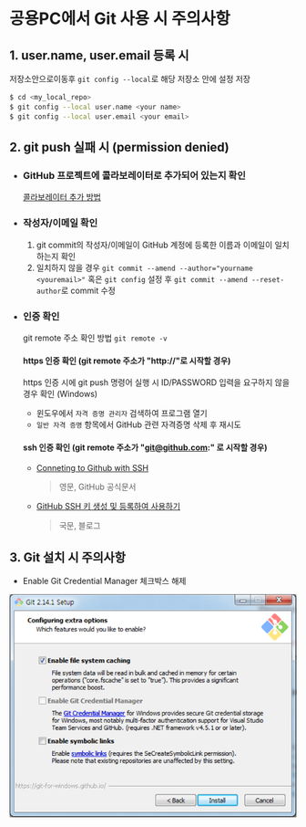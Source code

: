 # 공용PC에서 Git 사용 시 주의사항

## 1. user.name, user.email 등록 시
 
저장소안으로이동후 `git config --local`로 해당 저장소 안에 설정 저장

```sh
$ cd <my_local_repo>
$ git config --local user.name <your name>
$ git config --local user.email <your email>
```

## 2. git push 실패 시 (permission denied)

- ### GitHub 프로젝트에 콜라보레이터로 추가되어 있는지 확인

  [콜라보레이터 추가 방법](github-for-newbie.html#4-콜라보레이터-추가)

- ### 작성자/이메일 확인

  1. git commit의 작성자/이메일이 GitHub 계정에 등록한 이름과 이메일이 일치하는지 확인
  2. 일치하지 않을 경우 `git commit --amend --author="yourname <youremail>"` 혹은 `git config` 설정 후 `git commit --amend --reset-author`로 commit 수정

- ### 인증 확인

  git remote 주소 확인 방법 `git remote -v`

  #### https 인증 확인 (git remote 주소가 "http://"로 시작할 경우)

  https 인증 시에 git push 명령어 실행 시 ID/PASSWORD 입력을 요구하지 않을 경우 확인 (Windows)
   - 윈도우에서 `자격 증명 관리자` 검색하여 프로그램 열기
   - `일반 자격 증명` 항목에서 GitHub 관련 자격증명 삭제 후 재시도

  #### ssh 인증 확인 (git remote 주소가 "git@github.com:" 로 시작할 경우)

   - [Conneting to Github with SSH](https://help.github.com/articles/connecting-to-github-with-ssh/)
     > 영문, GitHub 공식문서
   - [GitHub SSH 키 생성 및 등록하여 사용하기](http://nickjoit.tistory.com/94)
     > 국문, 블로그

## 3. Git 설치 시 주의사항

 * Enable Git Credential Manager 체크박스 해제

![](images/image.png)
